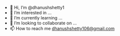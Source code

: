 - 👋 Hi, I’m @dhanushshetty1
- 👀 I’m interested in ...
- 🌱 I’m currently learning ...
- 💞️ I’m looking to collaborate on ...
- 📫 How to reach me dhanushshetty106@gmail.com 

<!---
dhanushshetty1/dhanushshetty1 is a ✨ special ✨ repository because its `README.md` (this file) appears on your GitHub profile.
You can click the Preview link to take a look at your changes.
--->
